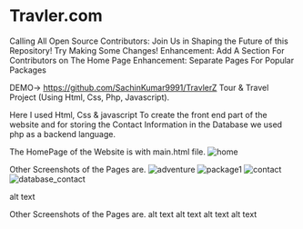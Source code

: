 # Travler.com
Calling All Open Source Contributors: Join Us in Shaping the Future of this Repository! Try Making Some Changes!
Enhancement: Add A Section For Contributors on The Home Page
Enhancement: Separate Pages For Popular Packages

DEMO-> https://github.com/SachinKumar9991/TravlerZ Tour & Travel Project (Using Html, Css, Php, Javascript).

Here I used Html, Css & javascript To create the front end part of the website and for storing the Contact Information in the Database we used php as a backend language.

The HomePage of the Website is with main.html file.
![home](https://github.com/user-attachments/assets/60acb8e0-fdb7-45b7-8fcf-b7e288fdf644)

Other Screenshots of the Pages are.
![adventure](https://github.com/user-attachments/assets/6c08d7ec-18a8-452c-9b58-d3f709cc49c0)
![package1](https://github.com/user-attachments/assets/b5da1248-1152-45f4-b9da-4ff0240787c6)
![contact](https://github.com/user-attachments/assets/75f43b98-d0d3-4277-9f38-039d5fe5d48b)
![database_contact](https://github.com/user-attachments/assets/50114dd9-3cfb-4aa6-88e6-2882c37bd96a)


alt text

Other Screenshots of the Pages are.
alt text alt text alt text alt text
